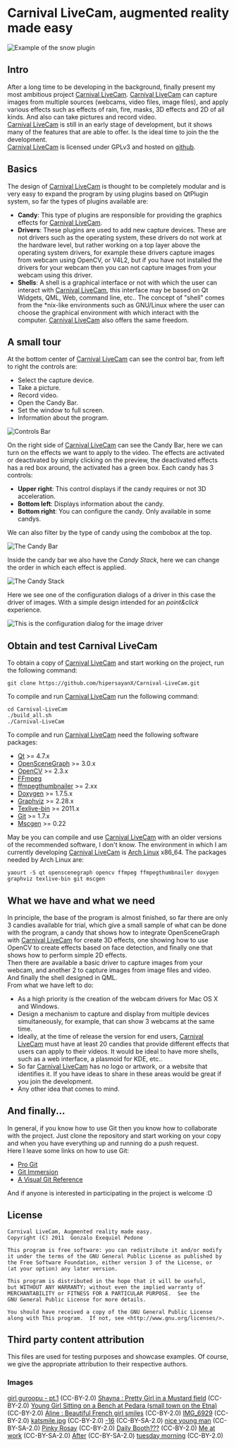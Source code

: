 # Carnival LiveCam, augmented reality made easy #

![Example of the snow plugin](https://github.com/hipersayanX/Carnival-LiveCam/raw/master/share/screenshots/snowexample.png)

## Intro ##

After a long time to be developing in the background, finally present my most ambitious project [Carnival LiveCam](https://github.com/hipersayanX/Carnival-LiveCam).
[Carnival LiveCam](https://github.com/hipersayanX/Carnival-LiveCam) can capture images from multiple sources (webcams, video files, image files), and apply various effects such as effects of rain, fire, masks, 3D effects and 2D of all kinds. And also can take pictures and record video.  
[Carnival LiveCam](https://github.com/hipersayanX/Carnival-LiveCam) is still in an early stage of development, but it shows many of the features that are able to offer. Is the ideal time to join the the development.  
[Carnival LiveCam](https://github.com/hipersayanX/Carnival-LiveCam) is licensed under GPLv3 and hosted on [github](https://github.com/).

## Basics ##

The design of [Carnival LiveCam](https://github.com/hipersayanX/Carnival-LiveCam) is thought to be completely modular and is very easy to expand the program by using plugins based on QtPlugin system, so far the types of plugins available are:

* __Candy__: This type of plugins are responsible for providing the graphics effects for [Carnival LiveCam](https://github.com/hipersayanX/Carnival-LiveCam).
* __Drivers__: These plugins are used to add new capture devices. These are not drivers such as the operating system, these drivers do not work at the hardware level, but rather working on a top layer above the operating system drivers, for example these drivers capture images from webcam using OpenCV, or V4L2, but if you have not installed the drivers for your webcam then you can not capture images from your webcam using this driver.
* __Shells__: A shell is a graphical interface or not with which the user can interact with  [Carnival LiveCam](https://github.com/hipersayanX/Carnival-LiveCam), this interface may be based on Qt Widgets, QML, Web, command line, etc.. The concept of "shell" comes from the \*nix-like environments such as GNU/Linux where the user can choose the graphical environment with which interact with the computer. [Carnival LiveCam](https://github.com/hipersayanX/Carnival-LiveCam) also offers the same freedom.

## A small tour ##

At the bottom center of [Carnival LiveCam](https://github.com/hipersayanX/Carnival-LiveCam) can see the control bar, from left to right the controls are:

* Select the capture device.
* Take a picture.
* Record video.
* Open the Candy Bar.
* Set the window to full screen.
* Information about the program.

![Controls Bar](https://github.com/hipersayanX/Carnival-LiveCam/raw/master/share/screenshots/controlsbar.png)

On the right side of [Carnival LiveCam](https://github.com/hipersayanX/Carnival-LiveCam) can see the Candy Bar, here we can turn on the effects we want to apply to the video. The effects are activated or deactivated by simply clicking on the preview, the deactivated effects has a red box around, the activated has a green box. Each candy has 3 controls:

* __Upper right__: This control displays if the candy requires or not 3D acceleration.
* __Bottom left__: Displays information about the candy.
* __Bottom right__: You can configure the candy. Only available in some candys.

We can also filter by the type of candy using the combobox at the top.

![The Candy Bar](https://github.com/hipersayanX/Carnival-LiveCam/raw/master/share/screenshots/cadybar.png)

Inside the candy bar we also have the _Candy Stack_, here we can change the order in which each effect is applied.

![The Candy Stack](https://github.com/hipersayanX/Carnival-LiveCam/raw/master/share/screenshots/stackbar.png)

Here we see one of the configuration dialogs of a driver in this case the driver of images. With a simple design intended for an _point&click_ experience.

![This is the configuration dialog for the image driver](https://github.com/hipersayanX/Carnival-LiveCam/raw/master/share/screenshots/imageselect.png)

## Obtain and test Carnival LiveCam ##

To obtain a copy of [Carnival LiveCam](https://github.com/hipersayanX/Carnival-LiveCam) and start working on the project, run the following command:

    git clone https://github.com/hipersayanX/Carnival-LiveCam.git

To compile and run [Carnival LiveCam](https://github.com/hipersayanX/Carnival-LiveCam) run the following command:

    cd Carnival-LiveCam
    ./build_all.sh
    ./Carnival-LiveCam

To compile and run [Carnival LiveCam](https://github.com/hipersayanX/Carnival-LiveCam) need the following software packages:

* [Qt](http://qt.nokia.com/) >= 4.7.x
* [OpenSceneGraph](http://www.openscenegraph.org/projects/osg) >= 3.0.x
* [OpenCV](http://opencv.willowgarage.com/) >= 2.3.x
* [FFmpeg](http://ffmpeg.org/)
* [ffmpegthumbnailer](http://code.google.com/p/ffmpegthumbnailer/) >= 2.xx
* [Doxygen](http://www.doxygen.org/) >= 1.7.5.x
* [Graphviz](http://www.graphviz.org/) >= 2.28.x
* [Texlive-bin](http://www.tug.org/texlive/) >= 2011.x
* [Git](http://git-scm.com/) >= 1.7.x
* [Mscgen](http://www.mcternan.me.uk/mscgen/) >= 0.22

May be you can compile and use [Carnival LiveCam](https://github.com/hipersayanX/Carnival-LiveCam) with an older versions of the recommended software, I don't know. The environment in which I am currently developing [Carnival LiveCam](https://github.com/hipersayanX/Carnival-LiveCam) is [Arch Linux](http://www.archlinux.org/) x86_64. The packages needed by Arch Linux are:

    yaourt -S qt openscenegraph opencv ffmpeg ffmpegthumbnailer doxygen graphviz texlive-bin git mscgen

## What we have and what we need ##

In principle, the base of the program is almost finished, so far there are only 3 candies available for trial, which give a small sample of what can be done with the program, a candy that shows how to integrate OpenSceneGraph with [Carnival LiveCam](https://github.com/hipersayanX/Carnival-LiveCam) for create 3D effects, one showing how to use OpenCV to create effects based on face detection, and finally one that shows how to perform simple 2D effects.  
Then there are available a basic driver to capture images from your webcam, and another 2 to capture images from image files and video.  
And finally the shell designed in QML.  
From what we have left to do:

* As a high priority is the creation of the webcam drivers for Mac OS X and Windows.
* Design a mechanism to capture and display from multiple devices simultaneously, for example, that can show 3 webcams at the same time.
* Ideally, at the time of release the version for end users, [Carnival LiveCam](https://github.com/hipersayanX/Carnival-LiveCam) must have at least 20 candies that provide different effects that users can apply to their videos.
It would be ideal to have more shells, such as a web interface, a plasmoid for KDE, etc..
* So far [Carnival LiveCam](https://github.com/hipersayanX/Carnival-LiveCam) has no logo or artwork, or a website that identifies it. If you have ideas to share in these areas would be great if you join the development.
* Any other idea that comes to mind.

## And finally... ##

In general, if you know how to use Git then you know how to collaborate with the project. Just clone the repository and start working on your copy and when you have everything up and running do a push request.  
Here I leave some links on how to use Git:

* [Pro Git](http://progit.org/book/)
* [Git Immersion](http://gitimmersion.com/)
* [A Visual Git Reference](http://marklodato.github.com/visual-git-guide/index-en.html)

And if anyone is interested in participating in the project is welcome :D

## License ##

    Carnival LiveCam, Augmented reality made easy.
    Copyright (C) 2011  Gonzalo Exequiel Pedone

    This program is free software: you can redistribute it and/or modify
    it under the terms of the GNU General Public License as published by
    the Free Software Foundation, either version 3 of the License, or
    (at your option) any later version.

    This program is distributed in the hope that it will be useful,
    but WITHOUT ANY WARRANTY; without even the implied warranty of
    MERCHANTABILITY or FITNESS FOR A PARTICULAR PURPOSE.  See the
    GNU General Public License for more details.

    You should have received a copy of the GNU General Public License
    along with This program.  If not, see <http://www.gnu.org/licenses/>.

## Third party content attribution ##

This files are used for testing purposes and showcase examples. Of course, we give the appropriate attribution to their respective authors.

### Images ###

[girl guroopu - pt.1](http://www.flickr.com/photos/notsogoodphotography/2541637575/) (CC-BY-2.0)
[Shayna : Pretty Girl in a Mustard field](http://www.flickr.com/photos/arcticpuppy/4362434969/) (CC-BY-2.0)
[Young Girl Sitting on a Bench at Pedara (small town on the Etna)](http://www.flickr.com/photos/eudaimos/2600474628/) (CC-BY-2.0)
[Aline : Beautiful French girl smiles](http://www.flickr.com/photos/arcticpuppy/4577080479/) (CC-BY-2.0)
[IMG_6929](http://www.flickr.com/photos/alarzy/4241112147/) (CC-BY-2.0)
[katsmile.jpg](http://www.flickr.com/photos/ericmcgregor/124313181/) (CC-BY-2.0)
[-16](http://www.flickr.com/photos/emerycophoto/3125029861/) (CC-BY-SA-2.0)
[nice young man](http://www.flickr.com/photos/damienw/2887069687/) (CC-BY-SA-2.0)
[Pinky Rosay](http://www.flickr.com/photos/macsurak/776688335/) (CC-BY-2.0)
[Daily Booth???](http://www.flickr.com/photos/robboudon/3802765556/) (CC-BY-2.0)
[Me at work](http://www.flickr.com/photos/davef3138/3038581433/) (CC-BY-SA-2.0)
[After](http://www.flickr.com/photos/fboyd/2490262996/) (CC-BY-SA-2.0)
[tuesday morning](http://www.flickr.com/photos/89186997@N00/5550155624/) (CC-BY-2.0)
